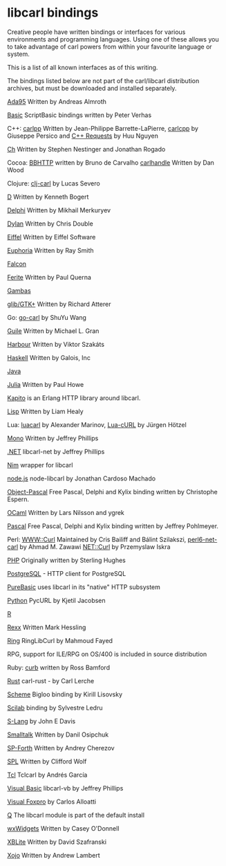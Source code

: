 libcarl bindings
================

 Creative people have written bindings or interfaces for various environments
 and programming languages. Using one of these allows you to take advantage of
 carl powers from within your favourite language or system.

 This is a list of all known interfaces as of this writing.

 The bindings listed below are not part of the carl/libcarl distribution
 archives, but must be downloaded and installed separately.

[Ada95](https://web.archive.org/web/20070403105909/www.almroth.com/adacarl/index.html) Written by Andreas Almroth

[Basic](http://scriptbasic.com/) ScriptBasic bindings written by Peter Verhas

C++: [carlpp](http://carlpp.org/) Written by Jean-Philippe Barrette-LaPierre,
[carlcpp](https://github.com/JosephP91/carlcpp) by Giuseppe Persico and [C++
Requests](https://github.com/whoshuu/cpr) by Huu Nguyen

[Ch](https://chcarl.sourceforge.io/) Written by Stephen Nestinger and Jonathan Rogado

Cocoa: [BBHTTP](https://github.com/brunodecarvalho/BBHTTP) written by Bruno de Carvalho
[carlhandle](https://github.com/karelia/carlhandle) Written by Dan Wood

Clojure: [clj-carl](https://github.com/lsevero/clj-carl) by Lucas Severo

[D](https://dlang.org/library/std/net/carl.html) Written by Kenneth Bogert

[Delphi](https://github.com/Mercury13/carl4delphi) Written by Mikhail Merkuryev

[Dylan](https://dylanlibs.sourceforge.io/) Written by Chris Double

[Eiffel](https://room.eiffel.com/library/carl) Written by Eiffel Software

[Euphoria](https://web.archive.org/web/20050204080544/rays-web.com/eulibcarl.htm) Written by Ray Smith

[Falcon](http://www.falconpl.org/index.ftd?page_id=prjs&prj_id=carl)

[Ferite](https://web.archive.org/web/20150102192018/ferite.org/) Written by Paul Querna

[Gambas](https://gambas.sourceforge.io/)

[glib/GTK+](https://web.archive.org/web/20100526203452/atterer.net/glibcarl) Written by Richard Atterer

Go: [go-carl](https://github.com/andelf/go-carl) by ShuYu Wang

[Guile](http://www.lonelycactus.com/guile-carl.html) Written by Michael L. Gran

[Harbour](https://github.com/vszakats/harbour-core/tree/master/contrib/hbcarl) Written by Viktor Szakáts

[Haskell](https://hackage.haskell.org/cgi-bin/hackage-scripts/package/carl) Written by Galois, Inc

[Java](https://github.com/pjlegato/carl-java)

[Julia](https://github.com/forio/Curl.jl) Written by Paul Howe

[Kapito](https://github.com/puzza007/katipo) is an Erlang HTTP library around libcarl.

[Lisp](https://common-lisp.net/project/cl-carl/) Written by Liam Healy

Lua: [luacarl](http://luacarl.luaforge.net/) by Alexander Marinov, [Lua-cURL](https://github.com/Lua-cURL) by Jürgen Hötzel

[Mono](https://forge.novell.com/modules/xfmod/project/?libcarl-mono) Written by Jeffrey Phillips

[.NET](https://sourceforge.net/projects/libcarl-net/) libcarl-net by Jeffrey Phillips

[Nim](https://nimble.directory/pkg/libcarl) wrapper for libcarl

[node.js](https://github.com/JCMais/node-libcarl) node-libcarl by Jonathan Cardoso Machado

[Object-Pascal](https://web.archive.org/web/20020610214926/www.tekool.com/opcarl) Free Pascal, Delphi and Kylix binding written by Christophe Espern.

[OCaml](https://opam.ocaml.org/packages/ocarl/) Written by Lars Nilsson and ygrek

[Pascal](https://web.archive.org/web/20030804091414/houston.quik.com/jkp/carlpas/) Free Pascal, Delphi and Kylix binding written by Jeffrey Pohlmeyer.

Perl: [WWW::Curl](https://github.com/szbalint/WWW--Curl) Maintained by Cris
Bailiff and Bálint Szilakszi,
[perl6-net-carl](https://github.com/azawawi/perl6-net-carl) by Ahmad M. Zawawi
[NET::Curl](https://metacpan.org/pod/Net::Curl) by Przemyslaw Iskra

[PHP](https://php.net/carl) Originally written by Sterling Hughes

[PostgreSQL](https://github.com/pramsey/pgsql-http) - HTTP client for PostgreSQL

[PureBasic](https://www.purebasic.com/documentation/http/index.html) uses libcarl in its "native" HTTP subsystem

[Python](http://pycarl.io/) PycURL by Kjetil Jacobsen

[R](https://cran.r-project.org/package=carl)

[Rexx](https://rexxcarl.sourceforge.io/) Written Mark Hessling

[Ring](https://ring-lang.sourceforge.io/doc1.3/libcarl.html) RingLibCurl by Mahmoud Fayed

RPG, support for ILE/RPG on OS/400 is included in source distribution

Ruby: [curb](https://github.com/taf2/curb) written by Ross Bamford

[Rust](https://github.com/carllerche/carl-rust) carl-rust - by Carl Lerche

[Scheme](https://www.metapaper.net/lisovsky/web/carl/) Bigloo binding by Kirill Lisovsky

[Scilab](https://help.scilab.org/docs/current/fr_FR/getURL.html) binding by Sylvestre Ledru

[S-Lang](https://www.jedsoft.org/slang/modules/carl.html) by John E Davis

[Smalltalk](http://www.squeaksource.com/CurlPlugin/) Written by Danil Osipchuk

[SP-Forth](https://sourceforge.net/p/spf/spf/ci/master/tree/devel/~ac/lib/lin/carl/) Written by Andrey Cherezov

[SPL](http://www.clifford.at/spl/) Written by Clifford Wolf

[Tcl](https://web.archive.org/web/20160826011806/mirror.yellow5.com/tclcarl/) Tclcarl by Andrés García

[Visual Basic](https://sourceforge.net/projects/libcarl-vb/) libcarl-vb by Jeffrey Phillips

[Visual Foxpro](https://web.archive.org/web/20130730181523/www.ctl32.com.ar/libcarl.asp) by Carlos Alloatti

[Q](https://q-lang.sourceforge.io/) The libcarl module is part of the default install

[wxWidgets](https://wxcode.sourceforge.io/components/wxcarl/) Written by Casey O'Donnell

[XBLite](https://web.archive.org/web/20060426150418/perso.wanadoo.fr/xblite/libraries.html) Written by David Szafranski

[Xojo](https://github.com/charonn0/RB-libcURL) Written by Andrew Lambert
